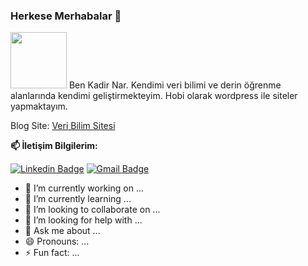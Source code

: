 ### Herkese Merhabalar 👋


<img src="https://media.giphy.com/media/Cmr1OMJ2FN0B2/giphy.gif" width="90px">
Ben Kadir Nar. Kendimi veri bilimi ve derin öğrenme alanlarında kendimi geliştirmekteyim. Hobi olarak wordpress ile siteler yapmaktayım.

Blog Site:  [Veri Bilim Sitesi](https://kadirnar.com/)

**📫 İletişim Bilgilerim:** 

[![Linkedin Badge](https://img.shields.io/badge/-kadirnar-blue?style=flat-square&logo=Linkedin&logoColor=white&link=https://https://www.linkedin.com/in/kadir-nar)](https://www.linkedin.com/in/kadir-nar/) 
[![Gmail Badge](https://img.shields.io/badge/-kadir@kadirnar.com-c14438?style=flat-square&logo=Gmail&logoColor=white&link=mailto:kadir@kadirnar.com)](mailto:kadir@kadirnar.com)







- 🔭 I’m currently working on ...
- 🌱 I’m currently learning ...
- 👯 I’m looking to collaborate on ...
- 🤔 I’m looking for help with ...
- 💬 Ask me about ...
- 😄 Pronouns: ...
- ⚡ Fun fact: ...

